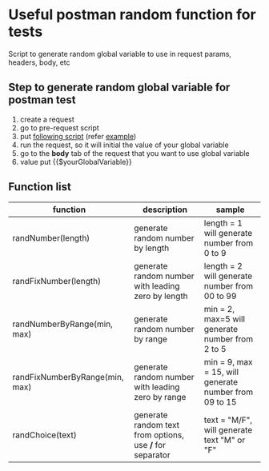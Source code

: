 # Useful postman random function for tests
Script to generate random global variable to use in request params, headers, body, etc

## Step to generate random global variable for postman test
1. create a request
2. go to pre-request script
3. put [following script](main.js) (refer [example](sample.js))
4. run the request, so it will initial the value of your global variable
5. go to the **body** tab of the request that you want to use global variable
6. value put {{$yourGlobalVariable}}

## Function list
function | description | sample
--- | --- | ---
randNumber(length) | generate random number by length | length = 1 will generate number from 0 to 9
randFixNumber(length) | generate random number with leading zero by length | length = 2 will generate number from 00 to 99
randNumberByRange(min, max) | generate random number by range | min = 2, max=5 will generate number from 2 to 5
randFixNumberByRange(min, max) | generate random number with leading zero by range | min = 9, max = 15, will generate number from 09 to 15
randChoice(text) | generate random text from options, use **/** for separator  | text = "M/F", will generate text "M" or "F"
